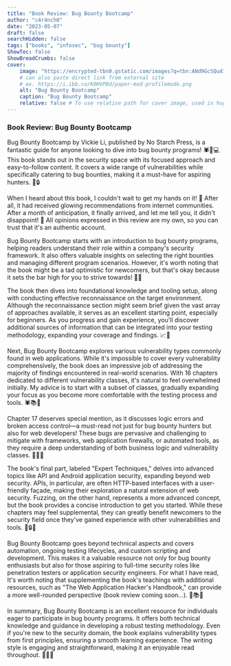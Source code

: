 ```yaml
---
title: "Book Review: Bug Bounty Bootcamp"
author: "c4r4nch0"
date: "2023-05-07"
draft: false
searchHidden: false
tags: ["books", "infosec", "bug bounty"]
ShowToc: false
ShowBreadCrumbs: false
cover:
    image: "https://encrypted-tbn0.gstatic.com/images?q=tbn:ANd9GcSQud1wlz3Fl6brRiyQMKkg8XMhI2BE9J7SazqbG4DBOcbkVorYi34k1Y6axGErJj0L9LU&usqp=CAU"
    # can also paste direct link from external site
    # ex. https://i.ibb.co/K0HVPBd/paper-mod-profilemode.png
    alt: "Bug Bounty Bootcamp"
    caption: "Bug Bounty Bootcamp"
    relative: false # To use relative path for cover image, used in hugo Page-bundles    
---
```

 ### Book Review: Bug Bounty Bootcamp

Bug Bounty Bootcamp by Vickie Li, published by No Starch Press, is a fantastic guide for anyone looking to dive into bug bounty programs! 🕷️🎯💻 This book stands out in the security space with its focused approach and easy-to-follow content. It covers a wide range of vulnerabilities while specifically catering to bug bounties, making it a must-have for aspiring hunters. 📘🔒

When I heard about this book, I couldn't wait to get my hands on it! 🤩 After all, it had received glowing recommendations from internet communities. After a month of anticipation, it finally arrived, and let me tell you, it didn't disappoint! 🚀 All opinions expressed in this review are my own, so you can trust that it's an authentic account.

Bug Bounty Bootcamp starts with an introduction to bug bounty programs, helping readers understand their role within a company's security framework. It also offers valuable insights on selecting the right bounties and managing different program scenarios. However, it's worth noting that the book might be a tad optimistic for newcomers, but that's okay because it sets the bar high for you to strive towards! 🌟🎯

The book then dives into foundational knowledge and tooling setup, along with conducting effective reconnaissance on the target environment. Although the reconnaissance section might seem brief given the vast array of approaches available, it serves as an excellent starting point, especially for beginners. As you progress and gain experience, you'll discover additional sources of information that can be integrated into your testing methodology, expanding your coverage and findings. 📈🔎

Next, Bug Bounty Bootcamp explores various vulnerability types commonly found in web applications. While it's impossible to cover every vulnerability comprehensively, the book does an impressive job of addressing the majority of findings encountered in real-world scenarios. With 16 chapters dedicated to different vulnerability classes, it's natural to feel overwhelmed initially. My advice is to start with a subset of classes, gradually expanding your focus as you become more comfortable with the testing process and tools. 🕷️📚💪

Chapter 17 deserves special mention, as it discusses logic errors and broken access control—a must-read not just for bug bounty hunters but also for web developers! These bugs are pervasive and challenging to mitigate with frameworks, web application firewalls, or automated tools, as they require a deep understanding of both business logic and vulnerability classes. 🐛🚫🔐

The book's final part, labeled "Expert Techniques," delves into advanced topics like API and Android application security, expanding beyond web security. APIs, in particular, are often HTTP-based interfaces with a user-friendly façade, making their exploration a natural extension of web security. Fuzzing, on the other hand, represents a more advanced concept, but the book provides a concise introduction to get you started. While these chapters may feel supplemental, they can greatly benefit newcomers to the security field once they've gained experience with other vulnerabilities and tools. 🚀🔒📱

Bug Bounty Bootcamp goes beyond technical aspects and covers automation, ongoing testing lifecycles, and custom scripting and development. This makes it a valuable resource not only for bug bounty enthusiasts but also for those aspiring to full-time security roles like penetration testers or application security engineers. For what I have read, It's worth noting that supplementing the book's teachings with additional resources, such as "The Web Application Hacker's Handbook," can provide a more well-rounded perspective (book review coming soon...). 🔄📚💡

In summary, Bug Bounty Bootcamp is an excellent resource for individuals eager to participate in bug bounty programs. It offers both technical knowledge and guidance in developing a robust testing methodology. Even if you're new to the security domain, the book explains vulnerability types from first principles, ensuring a smooth learning experience. The writing style is engaging and straightforward, making it an enjoyable read throughout. 📘🌟✨